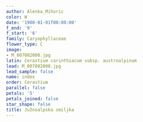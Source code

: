 ```yaml
---
author: Alenka_Mihoric
color: W
date: '1900-01-01T00:00:00'
f_end: '9'
f_start: '6'
family: Caryophyllaceae
flower_type: C
image:
- M_007082008.jpg
latin: Cerastium carinthiacum subsp. austroalpinum
lead: M_007082008.jpg
lead_sample: false
name: index
order: Cerastium
parallel: false
petals: '5'
petals_joined: false
star_shape: false
title: Južnoalpska smiljka
---
```


